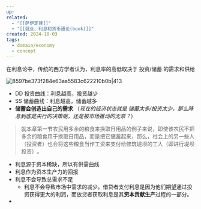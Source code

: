```yaml
---
up: 
related:
  - "[[萨伊定律]]"
  - "[[就业、利息和货币通论(book)]]"
created: 2024-10-03
tags:
  - domain/economy
  - concept
---
```

在利息论中，传统的西方学者认为，利息率的高低取决于 投资/储蓄 的需求和供给

![8597be373f284e63aa5583c622210b0b|413](https://s1.vika.cn/space/2024/10/03/8597be373f284e63aa5583c622210b0b)

- DD 投资曲线：利息越高，投资越少
- SS 储蓄曲线：利息越高，储蓄越多
- **储蓄会创造出自己的需求** （*现在的经济状态就是 储蓄太多/投资太少，那么降息到底是央行的决策呢，还是被市场推动的无奈？*） 

 
> 就本章第一节农民用多余的粮食来换取日用品的例子来说，即使该农民不把多余的粮食用于换取日用品，而是把它储蓄起来，那么，社会上的另一些人（投资者）也会将这些粮食当作工资来支付给修筑堤坝的工人（即进行堤坝投资）​。


- 利息源于资本稀缺，所以有供需曲线
- 利息作为资本生产力的回报
- 利息不会导致总需求不足
	- 利息不会导致市场中需求的减少。借贷者支付利息是因为他们期望通过投资获得更大的利润，而放贷者获取利息是其**资本贡献生产**过程的一部分。
- 
